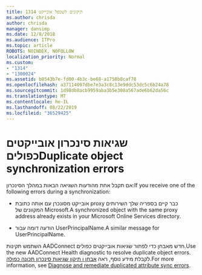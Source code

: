 ```yaml
---
title: תיקונים לשכפל אובייקט 1314
ms.author: chrisda
author: chrisda
manager: dansimp
ms.date: 12/8/2018
ms.audience: ITPro
ms.topic: article
ROBOTS: NOINDEX, NOFOLLOW
localization_priority: Normal
ms.custom:
- "1314"
- "1300024"
ms.assetid: b8543b7e-fd00-4b3c-be68-a1758b8caf78
ms.openlocfilehash: a37114097dbe7e3a3c8c13e9ddc53dc5c6b24a78
ms.sourcegitcommit: 1d98db8acb9959aba3b5e308a567ade6b62da56c
ms.translationtype: MT
ms.contentlocale: he-IL
ms.lasthandoff: 08/22/2019
ms.locfileid: "36529425"
---
```

# <a name="duplicate-object-synchronization-errors"></a><span data-ttu-id="8cf25-102">שגיאות סינכרון אובייקטים כפולים</span><span class="sxs-lookup"><span data-stu-id="8cf25-102">Duplicate object synchronization errors</span></span>

<span data-ttu-id="8cf25-103">אם תקבל אחת מהודעות השגיאה הבאות במהלך הסינכרון:</span><span class="sxs-lookup"><span data-stu-id="8cf25-103">If you receive one of the following errors during a synchronization:</span></span>

- <span data-ttu-id="8cf25-104">אובייקט מסונכרן עם אותה כתובת proxy כבר קיים בספריה שלך השירותים המקוונים של Microsoft.</span><span class="sxs-lookup"><span data-stu-id="8cf25-104">A synchronized object with the same proxy address already exists in your Microsoft Online Services directory.</span></span>

- <span data-ttu-id="8cf25-105">הודעה דומה עבור UserPrincipalName.</span><span class="sxs-lookup"><span data-stu-id="8cf25-105">A similar message for UserPrincipalName.</span></span>

<span data-ttu-id="8cf25-106">השתמש תקינות AADConnect חדש מאבחן כדי לפתור שגיאות אובייקטים כפולים.</span><span class="sxs-lookup"><span data-stu-id="8cf25-106">Use the new AADConnect Health diagnostic to resolve duplicate object errors.</span></span> <span data-ttu-id="8cf25-107">לקבלת מידע נוסף, ראה [אבחן ו תיקון שגיאות סינכרון תכונה כפולה](https://docs.microsoft.com/azure/active-directory/hybrid/how-to-connect-health-diagnose-sync-errors).</span><span class="sxs-lookup"><span data-stu-id="8cf25-107">For more information, see [Diagnose and remediate duplicated attribute sync errors](https://docs.microsoft.com/azure/active-directory/hybrid/how-to-connect-health-diagnose-sync-errors).</span></span>
